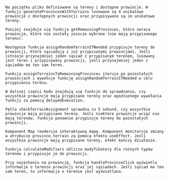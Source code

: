     Na początku pliku definiowane są tereny i dostępne prowincje. W funkcji generateProvincesWithTerrains losowane są 4 unikatowe prowincje z dostępnych prowincji oraz przypisywane są im unikatowe tereny.

    Poniżej znajduje się funkcja getRemainingProvinces, która zwraca prowincje, które nie zostały jeszcze wybrane (nie mają przypisanego terenu).

    Następnie funkcja assignRandomTerrainIfNeeded przypisuje tereny do prowincji, które sąsiadują z już przypisanymi prowincjami. Jeśli istnieje przynajmniej jeden sąsiad z przypisanym terenem, losowany jest teren i przypisywany prowincji, jeśli przynajmniej jeden z sąsiadów ma ten sam teren.

    Funkcja assignTerrainsToRemainingProvinces iteruje po pozostałych prowincjach i wywołuje funkcję assignRandomTerrainIfNeeded w celu przypisania terenu.

    W dalszej części kodu znajdują się funkcje do sprawdzania, czy wszystkie prowincje mają przypisane tereny oraz opóźnionego wywołania funkcji za pomocą delayedExecution.

    Pętla checkTerrainAssignment sprawdza co 5 sekund, czy wszystkie prowincje mają przypisane tereny. Jeśli niektóre prowincje wciąż nie mają terenów, funkcja ponownie przypisuje tereny do pozostałych prowincji.

    Komponent Map renderuje interaktywną mapę. Komponent monitoruje zmiany w atrybucie province.terrain za pomocą efektu useEffect. Jeśli wszystkie prowincje mają przypisane tereny, efekt kończy działanie.

    Funkcja calculateModifiers oblicza modyfikatory dla różnych typów terenów i przypisuje je do prowincji.

    Przy najechaniu na prowincję, funkcja handleProvinceClick wyświetla informacje o terenie prowincji oraz jej sąsiadach. Jeśli sąsiad ma ten sam teren, to informacja o terenie jest wyświetlana.